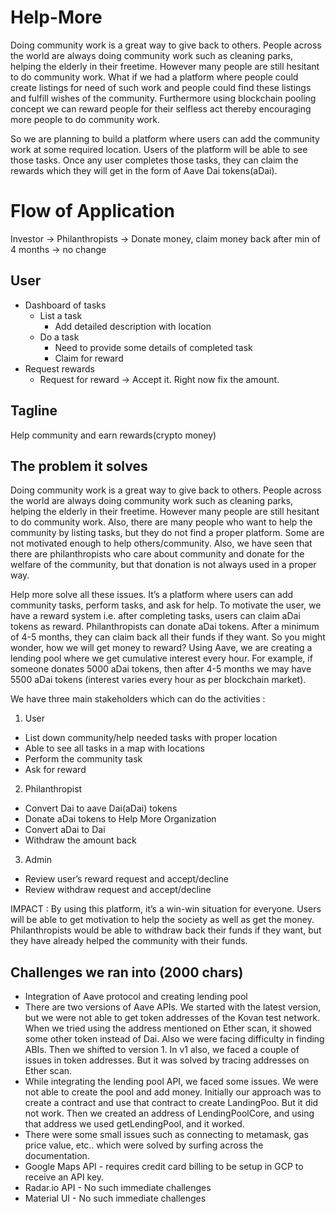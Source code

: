 # Help-More

Doing community work is a great way to give back to others. People across the world are always doing community work such as cleaning parks, helping the elderly in their freetime. However many people are still hesitant to do community work. What if we had a platform where people could create listings for need of such work and people could find these listings and fulfill wishes of the community. Furthermore using blockchain pooling concept we can reward people for their selfless act thereby encouraging more people to do community work.

So we are planning to build a platform where users can add the community work at some required location. Users of the platform will be able to see those tasks. Once any user completes those tasks, they can claim the rewards which they will get in the form of Aave Dai tokens(aDai).

# Flow of Application

Investor -> Philanthropists -> Donate money, claim money back after min of 4 months -> no change

## User

- Dashboard of tasks
  - List a task
    - Add detailed description with location
  - Do a task
    - Need to provide some details of completed task 
    - Claim for reward
- Request rewards
  - Request for reward -> Accept it. Right now fix the amount.




## Tagline 

Help community and earn rewards(crypto money)

## The problem it solves

Doing community work is a great way to give back to others. People across the world are always doing community work such as cleaning parks, helping the elderly in their freetime. However many people are still hesitant to do community work. Also, there are many people who want to help the community by listing tasks, but they do not find a proper platform. Some are not motivated enough to help others/community. Also, we have seen that there are philanthropists who care about community and donate for the welfare of the community, but that donation is not always used in a proper way. 

Help more solve all these issues. It’s a platform where users can add community tasks, perform tasks, and ask for help. To motivate the user, we have a reward system i.e. after completing tasks, users can claim aDai tokens as reward. Philanthropists can donate aDai tokens. After a minimum of 4-5 months, they can claim back all their funds if they want. So you might wonder, how we will get money to reward? Using Aave, we are creating a lending pool where we get cumulative interest every hour. For example, if someone donates 5000 aDai tokens, then after 4-5 months we may have 5500 aDai tokens (interest varies every hour as per blockchain market).

We have three main stakeholders which can do the activities : 

1. User
- List down community/help needed tasks with proper location
- Able to see all tasks in a map with locations
- Perform the community task
- Ask for reward
2. Philanthropist
- Convert Dai to aave Dai(aDai) tokens
- Donate aDai tokens to Help More Organization
- Convert aDai to Dai
- Withdraw the amount back
3. Admin
- Review user’s reward request and accept/decline
- Review withdraw request and accept/decline

IMPACT : By using this platform, it’s a win-win situation for everyone. Users will be able to get motivation to help the society as well as get the money. Philanthropists would be able to withdraw back their funds if they want, but they have already helped the community with their funds. 



## Challenges we ran into (2000 chars)

- Integration of Aave protocol and creating lending pool
- There are two versions of Aave APIs. We started with the latest version, but we were not able to get token addresses of the Kovan test network. When we tried using the address mentioned on Ether scan, it showed some other token instead of Dai. Also we were facing difficulty in finding ABIs. Then we shifted to version 1. In v1 also, we faced a couple of issues in token addresses. But it was solved by tracing addresses on Ether scan. 
- While integrating the lending pool API, we faced some issues. We were not able to create the pool and add money. Initially our approach was to create a contract and use that contract to create LandingPoo. But it did not work. Then we created an address of LendingPoolCore, and using that address we used getLendingPool, and it worked. 
- There were some small issues such as connecting to metamask, gas price value, etc.. which were solved by surfing across the documentation.
- Google Maps API - requires credit card billing to be setup in GCP to receive an API key.
- Radar.io API - No such immediate challenges
- Material UI - No such immediate challenges

